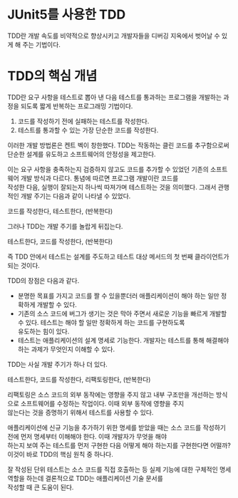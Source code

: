 # **JUnit5를 사용한 TDD**  
TDD란 개발 속도를 비약적으로 향상시키고 개발자들을 디버깅 지옥에서 벗어날 수 있게 해 주는 기법이다.  
  
# **TDD의 핵심 개념**  
TDD란 요구 사항을 테스트로 뽑아 낸 다음 테스트를 통과하는 프로그램을 개발하는 과정을 되도록 짧게 반복하는 프로그래밍 기법이다.  
1. 코드를 작성하기 전에 실패하는 테스트를 작성한다.  
2. 테스트를 통과할 수 있는 가장 단순한 코드를 작성한다.  
  
이러한 개발 방법론은 켄트 벡이 창한했다. TDD는 작동하는 클린 코드를 추구함으로써 단순한 설계를 유도하고 소프트웨어의 안정성을 제고한다.  
  
이는 요구 사항을 충족하는지 검증하지 않고도 코드를 추가할 수 있었던 기존의 소프트웨어 개발 방식과 다르다. 통념에 따르면 프로그램 개발이란 코드를  
작성한 다음, 실행이 잘되는지 하나씩 따져가며 테스트하는 것을 의미했다. 그래서 관행적인 개발 주기는 다음과 같이 나타낼 수 있었다.  
  
코드를 작성한다, 테스트한다, (반복한다)  
  
그러나 TDD는 개발 주기를 놀랍게 뒤집는다.  
  
테스트한다, 코드를 작성한다, (반복한다)  
  
즉 TDD 안에서 테스트는 설계를 주도하고 테스트 대상 메서드의 첫 번째 클라이언트가 되는 것이다.  
  
TDD의 장점은 다음과 같다.  
- 분명한 목표를 가지고 코드를 짤 수 있을뿐더러 애플리케이션이 해야 하는 일만 정확하게 개발할 수 있다.  
- 기존의 소스 코드에 버그가 생기는 것은 막아 주면서 새로운 기능을 빠르게 개발할 수 있다. 테스트는 해야 할 일만 정확하게 하는 코드를 구현하도록  
유도하는 힘이 있다.  
- 테스트는 애플리케이션의 설계 명세로 기능한다. 개발자는 테스트를 통해 해결해야 하는 과제가 무엇인지 이해할 수 있다.  
  
TDD는 사실 개발 주기가 하나 더 있다.  
  
테스트한다, 코드를 작성한다, 리팩토링한다, (반복한다)  
  
리팩토링은 소스 코드의 외부 동작에는 영향을 주지 않고 내부 구조만을 개선하는 방식으로 소프트웨어를 수정하는 작업이다. 이때 외부 동작에 영향을 주지  
않는다는 것을 증명하기 위해서 테스트를 사용할 수 있다.  
  
애플리케이션에 신규 기능을 추가하기 위한 명세를 받았을 때는 소스 코드를 작성하기 전에 먼저 명세부터 이해해야 한다. 이때 개발자가 무엇을 해야  
하는지 보여 주는 테스트를 먼저 구현한 다음 어떻게 해야 하는지를 구현한다면 어떨까? 이것이 바로 TDD의 핵심 원칙 중 하나다.  
  
잘 작성된 단위 테스트는 소스 코드를 직접 호출하는 등 실제 기능에 대한 구체적인 명세 역할을 하는데 결론적으로 TDD는 애플리케이션 기술 문서를  
작성할 때 큰 도움이 된다.  
  
